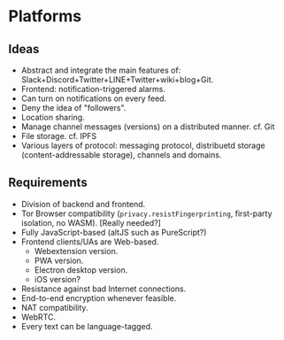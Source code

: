 # Platforms

## Ideas
- Abstract and integrate the main features of: Slack+Discord+Twitter+LINE+Twitter+wiki+blog+Git.
- Frontend: notification-triggered alarms.
- Can turn on notifications on every feed.
- Deny the idea of "followers".
- Location sharing.
- Manage channel messages (versions) on a distributed manner. cf. Git
- File storage. cf. IPFS
- Various layers of protocol: messaging protocol, distribuetd storage (content-addressable storage), channels and domains.

## Requirements
- Division of backend and frontend.
- Tor Browser compatibility (`privacy.resistFingerprinting`, first-party isolation, no WASM). [Really needed?]
- Fully JavaScript-based (altJS such as PureScript?)
- Frontend clients/UAs are Web-based.
  - Webextension version.
  - PWA version.
  - Electron desktop version.
  - iOS version?
- Resistance against bad Internet connections.
- End-to-end encryption whenever feasible.
- NAT compatibility.
- WebRTC.
- Every text can be language-tagged.
